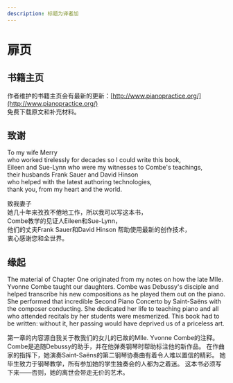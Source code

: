 ```yaml
---
description: 标题为译者加
---
```


# 扉页

## 书籍主页

作者维护的书籍主页会有最新的更新：[http://www.pianopractice.org/](http://www.pianopractice.org/)  
免费下载原文和补充材料。

## 致谢

To my wife Merry  
who worked tirelessly for decades so I could write this book,   
Eileen and Sue-Lynn who were my witnesses to Combe's teachings,   
their husbands Frank Sauer and David Hinson  
who helped with the latest authoring technologies,  
thank you, from my heart and the world.

致我妻子    
她几十年来孜孜不倦地工作，所以我可以写这本书，  
Combe教学的见证人Eileen和Sue-Lynn，  
他们的丈夫Frank Sauer和David Hinson 帮助使用最新的创作技术，  
衷心感谢您和全世界。

## 缘起

The material of Chapter One originated from my notes on how the late Mlle. Yvonne Combe taught our daughters. Combe was Debussy's disciple and helped transcribe his new compositions as he played them out on the piano. She performed that incredible Second Piano Concerto by Saint-Saëns with the composer conducting. She dedicated her life to teaching piano and all who attended recitals by her students were mesmerized. This book had to be written: without it, her passing would have deprived us of a priceless art.

第一章的内容源自我关于教我们的女儿的已故的Mlle. Yvonne Combe的注释。Combe是追随Debussy的助手，并在他弹奏钢琴时帮助标注他的新作品。 在作曲家的指挥下，她演奏Saint-Saëns的第二钢琴协奏曲有着令人难以置信的精彩。 她毕生致力于钢琴教学，所有参加她的学生独奏会的人都为之着迷。 这本书必须写下来——否则，她的离世会带走无价的艺术。

